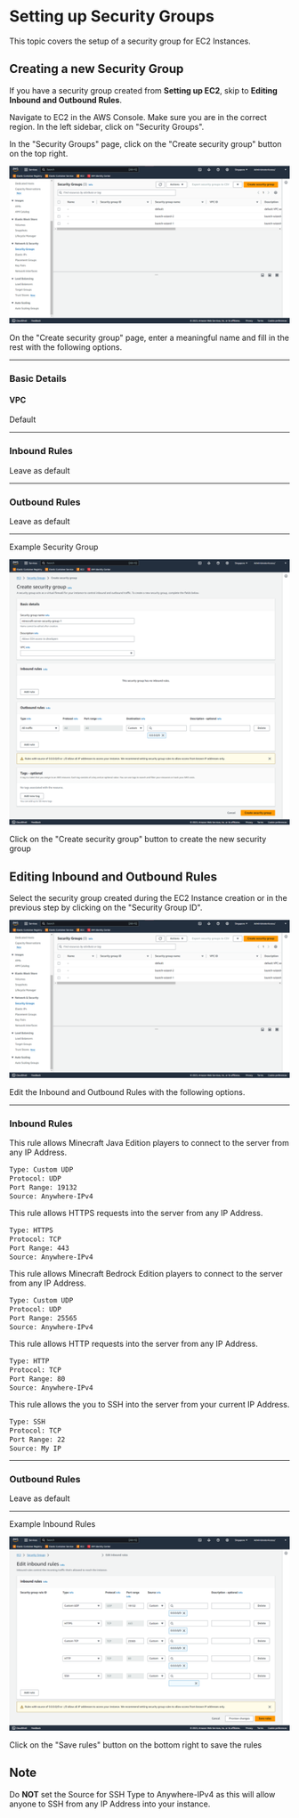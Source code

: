 # Setting up Security Groups

This topic covers the setup of a security group for EC2 Instances.

## Creating a new Security Group

If you have a security group created from **Setting up EC2**, skip to **Editing Inbound and Outbound Rules**.

Navigate to EC2 in the AWS Console. Make sure you are in the correct region. In the left sidebar, click on "Security Groups".

In the "Security Groups" page, click on the "Create security group" button on the top right.

![../images/aws-security-groups.png](../images/aws-security-groups.png)

On the "Create security group" page, enter a meaningful name and fill in the rest with the following options.

---

### Basic Details

#### VPC

Default

---

### Inbound Rules

Leave as default

---

### Outbound Rules

Leave as default

---

Example Security Group

![../images/aws-create-security-group.png](../images/aws-create-security-group.png)

Click on the "Create security group" button to create the new security group

## Editing Inbound and Outbound Rules

Select the security group created during the EC2 Instance creation or in the previous step by clicking on the "Security Group ID".

![../images/aws-security-groups.png](../images/aws-security-groups.png)

Edit the Inbound and Outbound Rules with the following options.

---

### Inbound Rules

This rule allows Minecraft Java Edition players to connect to the server from any IP Address.

```text
Type: Custom UDP
Protocol: UDP
Port Range: 19132
Source: Anywhere-IPv4
```

This rule allows HTTPS requests into the server from any IP Address.

```text
Type: HTTPS
Protocol: TCP
Port Range: 443
Source: Anywhere-IPv4
```

This rule allows Minecraft Bedrock Edition players to connect to the server from any IP Address.

```text
Type: Custom UDP
Protocol: UDP
Port Range: 25565
Source: Anywhere-IPv4
```

This rule allows HTTP requests into the server from any IP Address.

```text
Type: HTTP
Protocol: TCP
Port Range: 80
Source: Anywhere-IPv4
```

This rule allows the you to SSH into the server from your current IP Address.

```text
Type: SSH
Protocol: TCP
Port Range: 22
Source: My IP
```

---

### Outbound Rules

Leave as default

---

Example Inbound Rules

![../images/aws-edit-inbound-rules.png](../images/aws-edit-inbound-rules.png)

Click on the "Save rules" button on the bottom right to save the rules

## Note

Do **NOT** set the Source for SSH Type to Anywhere-IPv4 as this will allow anyone to SSH from any IP Address into your instance.
